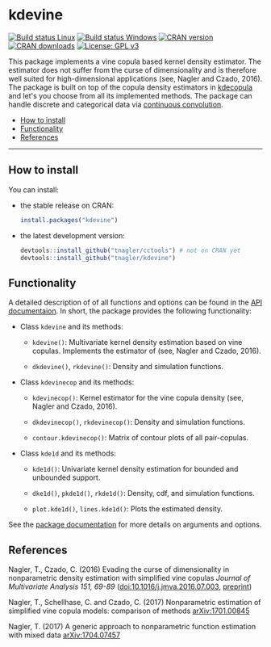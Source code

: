 
kdevine
=======

[![Build status Linux](https://travis-ci.org/tnagler/kdevine.svg?branch=master)](https://travis-ci.org/tnagler/kdevine) [![Build status Windows](https://ci.appveyor.com/api/projects/status/epfs987wspjqkwlk/branch/master?svg=true)](https://ci.appveyor.com/project/tnagler/kdevine) [![CRAN version](http://www.r-pkg.org/badges/version/kdevine)](https://cran.r-project.org/package=kdevine) [![CRAN downloads](http://cranlogs.r-pkg.org/badges/kdevine)](https://cran.r-project.org/package=kdevine) [![License: GPL v3](https://img.shields.io/badge/License-GPL%20v3-blue.svg)](http://www.gnu.org/licenses/gpl-3.0)

This package implements a vine copula based kernel density estimator. The estimator does not suffer from the curse of dimensionality and is therefore well suited for high-dimensional applications (see, Nagler and Czado, 2016). The package is built on top of the copula density estimators in [kdecopula](https://github.com/tnagler/kdecopula) and let's you choose from all its implemented methods. The package can handle discrete and categorical data via [continuous convolution](https://github.com/tnagler/cctools).

-   [How to install](#how-to-install)
-   [Functionality](#functionality)
-   [References](#references)

------------------------------------------------------------------------

How to install
--------------

You can install:

-   the stable release on CRAN:

    ``` r
    install.packages("kdevine")
    ```

-   the latest development version:

    ``` r
    devtools::install_github("tnagler/cctools") # not on CRAN yet
    devtools::install_github("tnagler/kdevine")
    ```

Functionality
-------------

A detailed description of of all functions and options can be found in the [API documentaion](https://tnagler.github.io/kdevine/reference/index.html). In short, the package provides the following functionality:

-   Class `kdevine` and its methods:

    -   `kdevine()`: Multivariate kernel density estimation based on vine copulas. Implements the estimator of (see, Nagler and Czado, 2016).

    -   `dkdevine()`, `rkdevine()`: Density and simulation functions.

-   Class `kdevinecop` and its methods:

    -   `kdevinecop()`: Kernel estimator for the vine copula density (see, Nagler and Czado, 2016).

    -   `dkdevinecop()`, `rkdevinecop()`: Density and simulation functions.

    -   `contour.kdevinecop()`: Matrix of contour plots of all pair-copulas.

-   Class `kde1d` and its methods:

    -   `kde1d()`: Univariate kernel density estimation for bounded and unbounded support.

    -   `dke1d()`, `pkde1d()`, `rkde1d()`: Density, cdf, and simulation functions.

    -   `plot.kde1d()`, `lines.kde1d()`: Plots the estimated density.

See the [package documentation](https://cran.r-project.org/web/packages/kdevine/kdevine.pdf) for more details on arguments and options.

References
----------

Nagler, T., Czado, C. (2016)
Evading the curse of dimensionality in nonparametric density estimation with simplified vine copulas
*Journal of Multivariate Analysis 151, 69-89* ([doi:10.1016/j.jmva.2016.07.003](http://dx.doi.org/10.1016/j.jmva.2016.07.003), [preprint](http://arxiv.org/abs/1503.03305))

Nagler, T., Schellhase, C. and Czado, C. (2017)
Nonparametric estimation of simplified vine copula models: comparison of methods
[arXiv:1701.00845](http://arxiv.org/abs/1701.00845)

Nagler, T. (2017)
A generic approach to nonparametric function estimation with mixed data
[arXiv:1704.07457](https://arxiv.org/abs/1704.07457)
